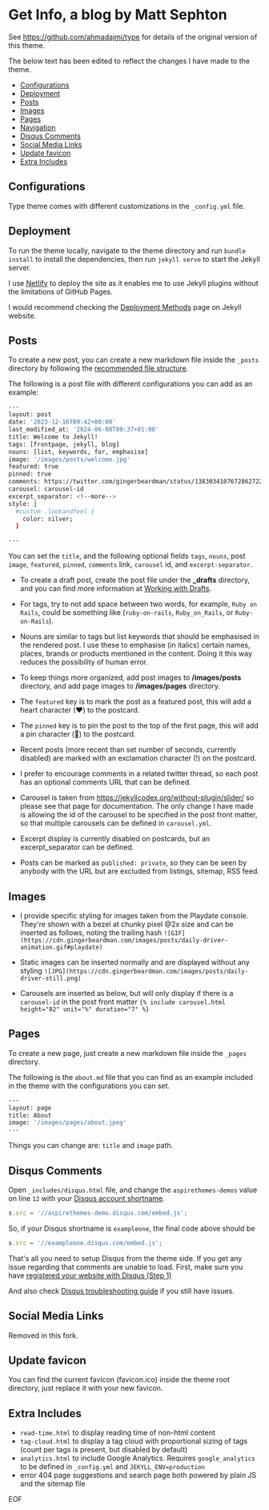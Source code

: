 # Get Info, a blog by Matt Sephton

See https://github.com/ahmadajmi/type for details of the original version of this theme.

The below text has been edited to reflect the changes I have made to the theme.

- [Configurations](#configurations)
- [Deployment](#deployment)
- [Posts](#posts)
- [Images](#images)
- [Pages](#pages)
- [Navigation](#navigation)
- [Disqus Comments](#disqus-comments)
- [Social Media Links](#social-media-links)
- [Update favicon](#update-favicon)
- [Extra Includes](#extra-includes)

## Configurations

Type theme comes with different customizations in the `_config.yml` file.

## Deployment

To run the theme locally, navigate to the theme directory and run `bundle install` to install the dependencies, then run `jekyll serve` to start the Jekyll server.

I use [Netlify](https://www.netlify.com) to deploy the site as it enables me to use Jekyll plugins without the limitations of GitHub Pages. 

I would recommend checking the [Deployment Methods](https://jekyllrb.com/docs/deployment-methods/) page on Jekyll website.

## Posts

To create a new post, you can create a new markdown file inside the `_posts` directory by following the [recommended file structure](https://jekyllrb.com/docs/posts/#creating-post-files).

The following is a post file with different configurations you can add as an example:

```sh
---
layout: post
date: '2023-12-16T09:42+00:00'
last_modified_at: '2024-06-08T00:37+01:00'
title: Welcome to Jekyll!
tags: [frontpage, jekyll, blog]
nouns: [list, keywords, for, emphasise]
image: '/images/posts/welcome.jpg'
featured: true
pinned: true
comments: https://twitter.com/gingerbeardman/status/1383034107672862722
carousel: carousel-id
excerpt_separator: <!--more-->
style: |
  #custom .lookandfeel {
    color: silver;
  }

---
```

You can set the `title`, and the following optional fields `tags`, `nouns`, post `image`, `featured`, `pinned`, `comments` link, `carousel` id, and `excerpt-separator`.

- To create a draft post, create the post file under the **_drafts** directory, and you can find more information at [Working with Drafts](http://jekyllrb.com/docs/drafts/).

- For tags, try to not add space between two words, for example, `Ruby on Rails`, could be something like (`ruby-on-rails`, `Ruby_on_Rails`, or `Ruby-on-Rails`).

- Nouns are similar to tags but list keywords that should be emphasised in the rendered post. I use these to emphasise (in italics) certain names, places, brands or products mentioned in the content. Doing it this way reduces the possibility of human error.

- To keep things more organized, add post images to **/images/posts** directory, and add page images to **/images/pages** directory.

- The `featured` key is to mark the post as a featured post, this will add a heart character (♥) to the postcard.

- The `pinned` key is to pin the post to the top of the first page, this will add a pin character () to the postcard.

- Recent posts (more recent than set number of seconds, currently disabled) are marked with an exclamation character (!) on the postcard.

- I prefer to encourage comments in a related twitter thread, so each post has an optional comments URL that can be defined.

- Carousel is taken from https://jekyllcodex.org/without-plugin/slider/ so please see that page for documentation. The only change I have made is allowing the id of the carousel to be specified in the post front matter, so that multiple carousels can be defined in `carousel.yml`.

- Excerpt display is currently disabled on postcards, but an excerpt_separator can be defined.

- Posts can be marked as `published: private`, so they can be seen by anybody with the URL but are excluded from listings, sitemap, RSS feed.

## Images

- I provide specific styling for images taken from the Playdate console. They're shown with a bezel at chunky pixel @2x size and can be inserted as follows, noting the trailing hash
  `![GIF](https://cdn.gingerbeardman.com/images/posts/daily-driver-animation.gif#playdate)`

- Static images can be inserted normally and are displayed without any styling
  `![JPG](https://cdn.gingerbeardman.com/images/posts/daily-driver-still.png)`

- Carousels are inserted as below, but will only display if there is a `carousel-id` in the post front matter
  `{% include carousel.html height="82" unit="%" duration="7" %}`

## Pages

To create a new page, just create a new markdown file inside the `_pages` directory.

The following is the `about.md` file that you can find as an example included in the theme with the configurations you can set.

```sh
---
layout: page
title: About
image: '/images/pages/about.jpeg'
---
```

Things you can change are: `title` and `image` path.

## Disqus Comments

Open `_includes/disqus.html` file, and change the `aspirethemes-demos` value on line `12` with your [Disqus account shortname](https://help.disqus.com/customer/portal/articles/466208).

```js
s.src = '//aspirethemes-demo.disqus.com/embed.js';
```

So, if your Disqus shortname is `exampleone`, the final code above should be

```js
s.src = '//exampleone.disqus.com/embed.js';
```

That's all you need to setup Disqus from the theme side. If you get any issue regarding that comments are unable to load. First, make sure you have [registered your website with Disqus (Step 1)](https://help.disqus.com/customer/portal/articles/466182-publisher-quick-start-guide)

And also check [Disqus troubleshooting guide](https://help.disqus.com/customer/portal/articles/472007-i-m-receiving-the-message-%22we-were-unable-to-load-disqus-%22) if you still have issues.

## Social Media Links

Removed in this fork.

## Update favicon

You can find the current favicon (favicon.ico) inside the theme root directory, just replace it with your new favicon.

## Extra Includes

- `read-time.html` to display reading time of non-html content
- `tag-cloud.html` to display a tag cloud with proportional sizing of tags (count per tags is present, but disabled by default)
- `analytics.html` to include Google Analytics. Requires `google_analytics` to be defined in `_config.yml` and `JEKYLL_ENV=production`
- error 404 page suggestions and search page both powered by plain JS and the sitemap file

EOF
